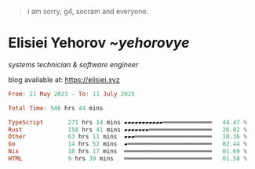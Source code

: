 > i am sorry, g4, socram and everyone.

# Elisiei Yehorov *~yehorovye*

*systems technician & software engineer*

blog available at: https://elisiei.xyz

<!--START_SECTION:waka-->

```haskell
From: 21 May 2023 - To: 11 July 2025

Total Time: 546 hrs 44 mins

TypeScript       271 hrs 14 mins ▰▰▰▰▰▰▰▰▰▰▰══════════════   44.47 %
Rust             158 hrs 41 mins ▰▰▰▰▰▰▰══════════════════   26.02 %
Other            63 hrs 11 mins  ▰▰▰══════════════════════   10.36 %
Go               14 hrs 52 mins  ▰════════════════════════   02.44 %
Nix              10 hrs 17 mins  ═════════════════════════   01.69 %
HTML             9 hrs 39 mins   ═════════════════════════   01.58 %
```

<!--END_SECTION:waka-->

